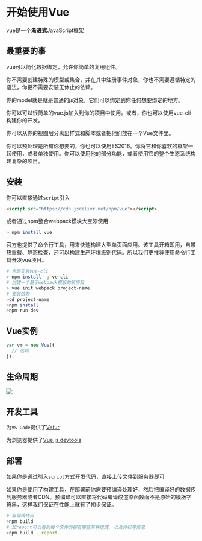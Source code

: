 # 开始使用Vue

vue是一个**渐进式**JavaScript框架

## 最重要的事

vue可以简化数据绑定，允许你简单的复用组件。

你不需要创建特殊的模型或集合，并在其中注册事件对象，你也不需要遵循特定的语法，你更不需要安装无休止的依赖。

你的model就是就是普通的js对象，它们可以绑定到你任何想要绑定的地方。

你可以可以很简单的vue.js加入到你的项目中使用。或者，你也可以使用vue-cli构建你的开发。

你可以从你的视图层分离出样式和脚本或者把他们放在一个Vue文件里。

你可以预处理是所有你想要的，你也可以使用ES2016。你将它和你喜欢的框架一起使用，或者单独使用。你可以使用他的部分功能，或者使用它的整个生态系统构建复杂的项目。

## 安装

你可以直接通过`script`引入

```html
<script src="https://cdn.jsdelivr.net/npm/vue"></script>
```

或者通过npm整合webpack模块大宝漆使用

```bash
> npm install vue
```

官方也提供了命令行工具，用来快速构建大型单页面应用。该工具开箱即用，自带热重载、静态检查，还可以构建生产环境级别代码。所以我们更推荐使用命令行工具开发vue项目。

```bash
# 全局安装vue-cli
> npm install -g ve-cli
# 创建一个基于webpack模版的新项目
> vue init webpack project-name
# 安装依赖
>cd project-name
>npm install
>npm run dev
```
## Vue实例

```js
var vm = new Vue({
  // 选项
});
```

## 生命周期

![](https://cn.vuejs.org/images/lifecycle.png)

## 开发工具

为`VS Code`提供了[Vetur](https://vuejs.github.io/vetur/)

为浏览器提供了[Vue.js devtools](https://github.com/vuejs/vue-devtools)

## 部署

如果你是通过引入`script`方式开发代码，直接上传文件到服务器即可

如果你是使用了构建工具，在部署前你需要预编译处理好，然后把编译好的数据传到服务器或者CDN。预编译可以直接将代码编译成渲染函数而不是原始的模版字符串，这样我们保证在性能上就有了初步保证。

```bash
# 与编辑代码
>npm build
# 加report可以看到每个文件的都有哪些某块组成, 以及体积等信息
>npm build --report
```
